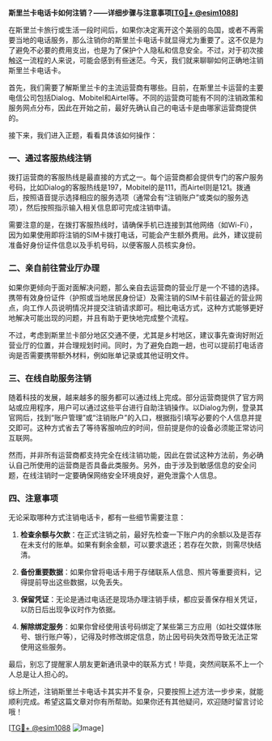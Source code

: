 **斯里兰卡电话卡如何注销？——详细步骤与注意事项[[TG💪+ @esim1088](https://t.me/s/esim1088)]**

在斯里兰卡旅行或生活一段时间后，如果你决定离开这个美丽的岛国，或者不再需要当地的电话服务，那么注销你的斯里兰卡电话卡就显得尤为重要了。这不仅是为了避免不必要的费用支出，也是为了保护个人隐私和信息安全。不过，对于初次接触这一流程的人来说，可能会感到有些迷茫。今天，我们就来聊聊如何正确地注销斯里兰卡电话卡。

首先，我们需要了解斯里兰卡的主流运营商有哪些。目前，在斯里兰卡运营的主要电信公司包括Dialog、Mobitel和Airtel等。不同的运营商可能有不同的注销政策和服务网点分布，因此在开始之前，最好先确认自己的电话卡是由哪家运营商提供的。

接下来，我们进入正题，看看具体该如何操作：

### 一、通过客服热线注销

拨打运营商的客服热线是最直接的方式之一。每个运营商都会提供专门的客户服务号码，比如Dialog的客服热线是197，Mobitel的是111，而Airtel则是121。拨通后，按照语音提示选择相应的服务选项（通常会有“注销账户”或类似的服务选项），然后按照指示输入相关信息即可完成注销申请。

需要注意的是，在拨打客服热线时，请确保手机已连接到其他网络（如Wi-Fi），因为如果使用即将注销的SIM卡拨打电话，可能会产生额外费用。此外，建议提前准备好身份证件信息以及手机号码，以便客服人员核实身份。

### 二、亲自前往营业厅办理

如果你更倾向于面对面解决问题，那么亲自去运营商的营业厅是一个不错的选择。携带有效身份证件（护照或当地居民身份证）及需注销的SIM卡前往最近的营业网点，向工作人员说明情况并提交注销请求即可。相比电话方式，这种方式能够更好地解决可能出现的问题，并且有助于更快地完成整个流程。

不过，考虑到斯里兰卡部分地区交通不便，尤其是乡村地区，建议事先查询好附近营业厅的位置，并合理规划时间。同时，为了避免白跑一趟，也可以提前打电话咨询是否需要携带额外材料，例如账单记录或其他证明文件。

### 三、在线自助服务注销

随着科技的发展，越来越多的服务都可以通过线上完成。部分运营商提供了官方网站或应用程序，用户可以通过这些平台进行自助注销操作。以Dialog为例，登录其官网后，找到“账户管理”或“注销账户”的入口，根据指引填写必要的个人信息并提交即可。这种方式省去了等待客服响应的时间，但前提是你的设备必须能正常访问互联网。

然而，并非所有运营商都支持完全在线注销功能，因此在尝试这种方法前，务必确认自己所使用的运营商是否具备此类服务。另外，由于涉及到敏感信息的安全问题，在线注销时一定要确保网络安全环境良好，避免泄露个人信息。

### 四、注意事项

无论采取哪种方式注销电话卡，都有一些细节需要注意：

1. **检查余额与欠款**：在正式注销之前，最好先检查一下账户内的余额以及是否存在未支付的账单。如果有剩余金额，可以要求退还；若存在欠款，则需尽快结清。
   
2. **备份重要数据**：如果你曾将电话卡用于存储联系人信息、照片等重要资料，记得提前导出这些数据，以免丢失。

3. **保留凭证**：无论是通过电话还是现场办理注销手续，都应妥善保存相关凭证，以防日后出现争议时作为依据。

4. **解除绑定服务**：如果你曾经使用该号码绑定了某些第三方应用（如社交媒体账号、银行账户等），记得及时修改绑定信息，防止因号码失效而导致无法正常使用这些服务。

最后，别忘了提醒家人朋友更新通讯录中的联系方式！毕竟，突然间联系不上一个人总是让人担心的。

综上所述，注销斯里兰卡电话卡其实并不复杂，只要按照上述方法一步步来，就能顺利完成。希望这篇文章对你有所帮助。如果你还有其他疑问，欢迎随时留言讨论哦！

[[TG💪+ @esim1088](https://t.me/s/esim1088) ![Image](https://i.postimg.cc/4NQfJmqS/Snipaste-2025-05-13-00-14-12.png)]